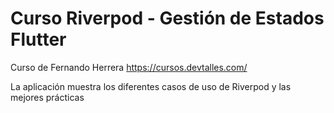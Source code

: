 # Curso Riverpod - Gestión de Estados Flutter

Curso de Fernando Herrera
https://cursos.devtalles.com/

La aplicación muestra los diferentes casos de uso de Riverpod y las mejores prácticas
